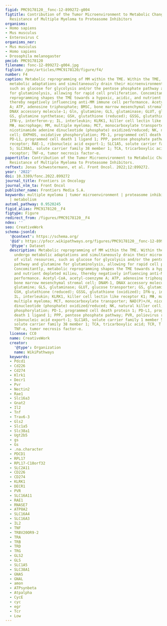 ```yaml
---
figid: PMC9178120__fonc-12-899272-g004
figtitle: Contribution of the Tumor Microenvironment to Metabolic Changes Triggering
  Resistance of Multiple Myeloma to Proteasome Inhibitors
organisms:
- Homo sapiens
- Mus musculus
- Enterovirus C
organisms_ner:
- Mus musculus
- Homo sapiens
- Drosophila melanogaster
pmcid: PMC9178120
filename: fonc-12-899272-g004.jpg
figlink: /pmc/articles/PMC9178120/figure/f4/
number: F4
caption: Metabolic reprogramming of MM within the TME. Within the TME, MM cells undergo
  metabolic adaptations and simultaneously drain their microenvironment of vital resources,
  such as glucose for glycolysis and/or the pentose phosphate pathway and glutamine
  for glutaminolysis, allowing for rapid cell proliferation. Concomitantly, metabolic
  reprogramming shapes the TME towards a hypoxic, acidic, and nutrient depleted milieu,
  thereby negatively influencing anti-MM immune cell performance. Acetyl-CoA, acetyl-coenzyme
  A; ATP, adenosine triphosphate; BMSC, bone marrow mesenchymal stromal cell; DNAM-1,
  DNAX accessory molecule-1; Gln, glutamine; GLS, glutaminase; GLUT, glucose transporter;
  GS, glutamine synthetase; GSH, glutathione (reduced); GSSG, glutathione (oxidized);
  IFN-γ, interferon-γ; IL, interleukin; KLRK1, killer cell lectin like receptor K1;
  MΦ, macrophage; MM, multiple myeloma; MCT, monocarboxylate transporter; NAD(P)+/H,
  nicotinamide adenine dinucleotide (phosphate) oxidized/reduced; NK, natural killer
  cell; OXPHOS, oxidative phosphorylation; PD-1, programmed cell death protein 1;
  PD-L1, programmed cell death 1 ligand 1; PPP, pentose phosphate pathway; PVR, poliovirus
  receptor; RAE-1, ribonucleic acid export-1; SLC1A5, solute carrier family 1 member
  5; SLC38A1, solute carrier family 38 member 1; TCA, tricarboxylic acid; TCR, T cell
  receptor; TNF-α, tumor necrosis factor-α.
papertitle: Contribution of the Tumor Microenvironment to Metabolic Changes Triggering
  Resistance of Multiple Myeloma to Proteasome Inhibitors.
reftext: Jonas Schwestermann, et al. Front Oncol. 2022;12:899272.
year: '2022'
doi: 10.3389/fonc.2022.899272
journal_title: Frontiers in Oncology
journal_nlm_ta: Front Oncol
publisher_name: Frontiers Media S.A.
keywords: multiple myeloma | tumor microenvironment | proteasome inhibitors | resistance
  | metabolism
automl_pathway: 0.9520245
figid_alias: PMC9178120__F4
figtype: Figure
redirect_from: /figures/PMC9178120__F4
ndex: ''
seo: CreativeWork
schema-jsonld:
  '@context': https://schema.org/
  '@id': https://pfocr.wikipathways.org/figures/PMC9178120__fonc-12-899272-g004.html
  '@type': Dataset
  description: Metabolic reprogramming of MM within the TME. Within the TME, MM cells
    undergo metabolic adaptations and simultaneously drain their microenvironment
    of vital resources, such as glucose for glycolysis and/or the pentose phosphate
    pathway and glutamine for glutaminolysis, allowing for rapid cell proliferation.
    Concomitantly, metabolic reprogramming shapes the TME towards a hypoxic, acidic,
    and nutrient depleted milieu, thereby negatively influencing anti-MM immune cell
    performance. Acetyl-CoA, acetyl-coenzyme A; ATP, adenosine triphosphate; BMSC,
    bone marrow mesenchymal stromal cell; DNAM-1, DNAX accessory molecule-1; Gln,
    glutamine; GLS, glutaminase; GLUT, glucose transporter; GS, glutamine synthetase;
    GSH, glutathione (reduced); GSSG, glutathione (oxidized); IFN-γ, interferon-γ;
    IL, interleukin; KLRK1, killer cell lectin like receptor K1; MΦ, macrophage; MM,
    multiple myeloma; MCT, monocarboxylate transporter; NAD(P)+/H, nicotinamide adenine
    dinucleotide (phosphate) oxidized/reduced; NK, natural killer cell; OXPHOS, oxidative
    phosphorylation; PD-1, programmed cell death protein 1; PD-L1, programmed cell
    death 1 ligand 1; PPP, pentose phosphate pathway; PVR, poliovirus receptor; RAE-1,
    ribonucleic acid export-1; SLC1A5, solute carrier family 1 member 5; SLC38A1,
    solute carrier family 38 member 1; TCA, tricarboxylic acid; TCR, T cell receptor;
    TNF-α, tumor necrosis factor-α.
  license: CC0
  name: CreativeWork
  creator:
    '@type': Organization
    name: WikiPathways
  keywords:
  - Pdcd1
  - Cd226
  - Cd274
  - Klrk1
  - Decr1
  - Pvr
  - Nectin2
  - Rae1
  - Slc16a3
  - Gnat2
  - Il2
  - Tnf
  - Trav6-3
  - Gls2
  - Slc1a5
  - Slc38a1
  - Ugt2b5
  - gs
  - Gs
  - .na.character
  - PDCD1
  - RPL17
  - RPL17-C18orf32
  - SLC2A11
  - CD226
  - CD274
  - KLRK1
  - DECR1
  - PVR
  - SLC16A11
  - RAE1
  - RNASE7
  - ATP8A2
  - SLC16A4
  - SLC16A3
  - IL2
  - TNF
  - TRBV20OR9-2
  - TRA
  - TRB
  - TRD
  - TRG
  - GLS2
  - GLS
  - SLC1A5
  - SLC38A1
  - GNAS
  - GNAL
  - amon
  - ATPsynbeta
  - Atpalpha
  - CycE
  - cyc
  - egr
  - Tcr
  - Low
---
```

